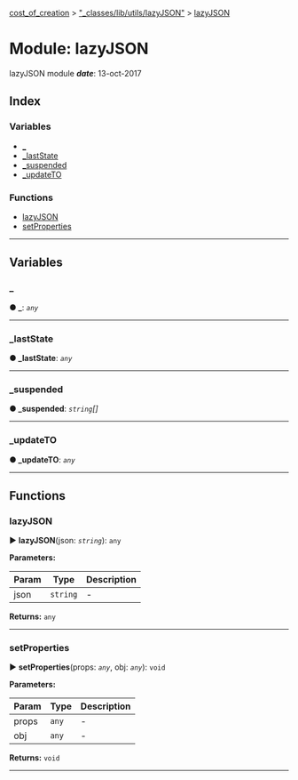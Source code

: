 [cost_of_creation](../README.md) > ["_classes/lib/utils/lazyJSON"](../modules/__classes_lib_utils_lazyjson_.md) > [lazyJSON](../modules/__classes_lib_utils_lazyjson_.lazyjson.md)



# Module: lazyJSON


lazyJSON module
*__date__*: 13-oct-2017


## Index

### Variables

* [_](__classes_lib_utils_lazyjson_.lazyjson.md#_)
* [_lastState](__classes_lib_utils_lazyjson_.lazyjson.md#_laststate)
* [_suspended](__classes_lib_utils_lazyjson_.lazyjson.md#_suspended)
* [_updateTO](__classes_lib_utils_lazyjson_.lazyjson.md#_updateto)


### Functions

* [lazyJSON](__classes_lib_utils_lazyjson_.lazyjson.md#lazyjson)
* [setProperties](__classes_lib_utils_lazyjson_.lazyjson.md#setproperties)



---
## Variables
<a id="_"></a>

###  _

**●  _**:  *`any`* 






___

<a id="_laststate"></a>

###  _lastState

**●  _lastState**:  *`any`* 






___

<a id="_suspended"></a>

###  _suspended

**●  _suspended**:  *`string`[]* 






___

<a id="_updateto"></a>

###  _updateTO

**●  _updateTO**:  *`any`* 






___


## Functions
<a id="lazyjson"></a>

###  lazyJSON

► **lazyJSON**(json: *`string`*): `any`






**Parameters:**

| Param | Type | Description |
| ------ | ------ | ------ |
| json | `string`   |  - |





**Returns:** `any`





___

<a id="setproperties"></a>

###  setProperties

► **setProperties**(props: *`any`*, obj: *`any`*): `void`






**Parameters:**

| Param | Type | Description |
| ------ | ------ | ------ |
| props | `any`   |  - |
| obj | `any`   |  - |





**Returns:** `void`





___



